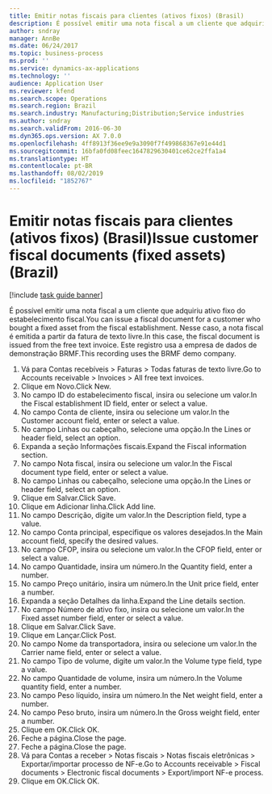 ```yaml
---
title: Emitir notas fiscais para clientes (ativos fixos) (Brasil)
description: É possível emitir uma nota fiscal a um cliente que adquiriu ativo fixo do estabelecimento fiscal.
author: sndray
manager: AnnBe
ms.date: 06/24/2017
ms.topic: business-process
ms.prod: ''
ms.service: dynamics-ax-applications
ms.technology: ''
audience: Application User
ms.reviewer: kfend
ms.search.scope: Operations
ms.search.region: Brazil
ms.search.industry: Manufacturing;Distribution;Service industries
ms.author: sndray
ms.search.validFrom: 2016-06-30
ms.dyn365.ops.version: AX 7.0.0
ms.openlocfilehash: 4ff8913f36ee9e9a3090f7f499868367e91e44d1
ms.sourcegitcommit: 16bfa0fd08feec1647829630401ce62ce2ffa1a4
ms.translationtype: HT
ms.contentlocale: pt-BR
ms.lasthandoff: 08/02/2019
ms.locfileid: "1852767"
---
```

# <a name="issue-customer-fiscal-documents-fixed-assets-brazil"></a><span data-ttu-id="be4f6-103">Emitir notas fiscais para clientes (ativos fixos) (Brasil)</span><span class="sxs-lookup"><span data-stu-id="be4f6-103">Issue customer fiscal documents (fixed assets) (Brazil)</span></span>

[!include [task guide banner](../../includes/task-guide-banner.md)]

<span data-ttu-id="be4f6-104">É possível emitir uma nota fiscal a um cliente que adquiriu ativo fixo do estabelecimento fiscal.</span><span class="sxs-lookup"><span data-stu-id="be4f6-104">You can issue a fiscal document for a customer who bought a fixed asset from the fiscal establishment.</span></span> <span data-ttu-id="be4f6-105">Nesse caso, a nota fiscal é emitida a partir da fatura de texto livre.</span><span class="sxs-lookup"><span data-stu-id="be4f6-105">In this case, the fiscal document is issued from the free text invoice.</span></span> <span data-ttu-id="be4f6-106">Este registro usa a empresa de dados de demonstração BRMF.</span><span class="sxs-lookup"><span data-stu-id="be4f6-106">This recording uses the BRMF demo company.</span></span>

1. <span data-ttu-id="be4f6-107">Vá para Contas recebíveis > Faturas > Todas faturas de texto livre.</span><span class="sxs-lookup"><span data-stu-id="be4f6-107">Go to Accounts receivable > Invoices > All free text invoices.</span></span>
2. <span data-ttu-id="be4f6-108">Clique em Novo.</span><span class="sxs-lookup"><span data-stu-id="be4f6-108">Click New.</span></span>
3. <span data-ttu-id="be4f6-109">No campo ID do estabelecimento fiscal, insira ou selecione um valor.</span><span class="sxs-lookup"><span data-stu-id="be4f6-109">In the Fiscal establishment ID field, enter or select a value.</span></span>
4. <span data-ttu-id="be4f6-110">No campo Conta de cliente, insira ou selecione um valor.</span><span class="sxs-lookup"><span data-stu-id="be4f6-110">In the Customer account field, enter or select a value.</span></span>
5. <span data-ttu-id="be4f6-111">No campo Linhas ou cabeçalho, selecione uma opção.</span><span class="sxs-lookup"><span data-stu-id="be4f6-111">In the Lines or header field, select an option.</span></span>
6. <span data-ttu-id="be4f6-112">Expanda a seção Informações fiscais.</span><span class="sxs-lookup"><span data-stu-id="be4f6-112">Expand the Fiscal information section.</span></span>
7. <span data-ttu-id="be4f6-113">No campo Nota fiscal, insira ou selecione um valor.</span><span class="sxs-lookup"><span data-stu-id="be4f6-113">In the Fiscal document type field, enter or select a value.</span></span>
8. <span data-ttu-id="be4f6-114">No campo Linhas ou cabeçalho, selecione uma opção.</span><span class="sxs-lookup"><span data-stu-id="be4f6-114">In the Lines or header field, select an option.</span></span>
9. <span data-ttu-id="be4f6-115">Clique em Salvar.</span><span class="sxs-lookup"><span data-stu-id="be4f6-115">Click Save.</span></span>
10. <span data-ttu-id="be4f6-116">Clique em Adicionar linha.</span><span class="sxs-lookup"><span data-stu-id="be4f6-116">Click Add line.</span></span>
11. <span data-ttu-id="be4f6-117">No campo Descrição, digite um valor.</span><span class="sxs-lookup"><span data-stu-id="be4f6-117">In the Description field, type a value.</span></span>
12. <span data-ttu-id="be4f6-118">No campo Conta principal, especifique os valores desejados.</span><span class="sxs-lookup"><span data-stu-id="be4f6-118">In the Main account field, specify the desired values.</span></span>
13. <span data-ttu-id="be4f6-119">No campo CFOP, insira ou selecione um valor.</span><span class="sxs-lookup"><span data-stu-id="be4f6-119">In the CFOP field, enter or select a value.</span></span>
14. <span data-ttu-id="be4f6-120">No campo Quantidade, insira um número.</span><span class="sxs-lookup"><span data-stu-id="be4f6-120">In the Quantity field, enter a number.</span></span>
15. <span data-ttu-id="be4f6-121">No campo Preço unitário, insira um número.</span><span class="sxs-lookup"><span data-stu-id="be4f6-121">In the Unit price field, enter a number.</span></span>
16. <span data-ttu-id="be4f6-122">Expanda a seção Detalhes da linha.</span><span class="sxs-lookup"><span data-stu-id="be4f6-122">Expand the Line details section.</span></span>
17. <span data-ttu-id="be4f6-123">No campo Número de ativo fixo, insira ou selecione um valor.</span><span class="sxs-lookup"><span data-stu-id="be4f6-123">In the Fixed asset number field, enter or select a value.</span></span>
18. <span data-ttu-id="be4f6-124">Clique em Salvar.</span><span class="sxs-lookup"><span data-stu-id="be4f6-124">Click Save.</span></span>
19. <span data-ttu-id="be4f6-125">Clique em Lançar.</span><span class="sxs-lookup"><span data-stu-id="be4f6-125">Click Post.</span></span>
20. <span data-ttu-id="be4f6-126">No campo Nome da transportadora, insira ou selecione um valor.</span><span class="sxs-lookup"><span data-stu-id="be4f6-126">In the Carrier name field, enter or select a value.</span></span>
21. <span data-ttu-id="be4f6-127">No campo Tipo de volume, digite um valor.</span><span class="sxs-lookup"><span data-stu-id="be4f6-127">In the Volume type field, type a value.</span></span>
22. <span data-ttu-id="be4f6-128">No campo Quantidade de volume, insira um número.</span><span class="sxs-lookup"><span data-stu-id="be4f6-128">In the Volume quantity field, enter a number.</span></span>
23. <span data-ttu-id="be4f6-129">No campo Peso líquido, insira um número.</span><span class="sxs-lookup"><span data-stu-id="be4f6-129">In the Net weight field, enter a number.</span></span>
24. <span data-ttu-id="be4f6-130">No campo Peso bruto, insira um número.</span><span class="sxs-lookup"><span data-stu-id="be4f6-130">In the Gross weight field, enter a number.</span></span>
25. <span data-ttu-id="be4f6-131">Clique em OK.</span><span class="sxs-lookup"><span data-stu-id="be4f6-131">Click OK.</span></span>
26. <span data-ttu-id="be4f6-132">Feche a página.</span><span class="sxs-lookup"><span data-stu-id="be4f6-132">Close the page.</span></span>
27. <span data-ttu-id="be4f6-133">Feche a página.</span><span class="sxs-lookup"><span data-stu-id="be4f6-133">Close the page.</span></span>
28. <span data-ttu-id="be4f6-134">Vá para Contas a receber > Notas fiscais > Notas fiscais eletrônicas > Exportar/importar processo de NF-e.</span><span class="sxs-lookup"><span data-stu-id="be4f6-134">Go to Accounts receivable > Fiscal documents > Electronic fiscal documents > Export/import NF-e process.</span></span>
29. <span data-ttu-id="be4f6-135">Clique em OK.</span><span class="sxs-lookup"><span data-stu-id="be4f6-135">Click OK.</span></span>

